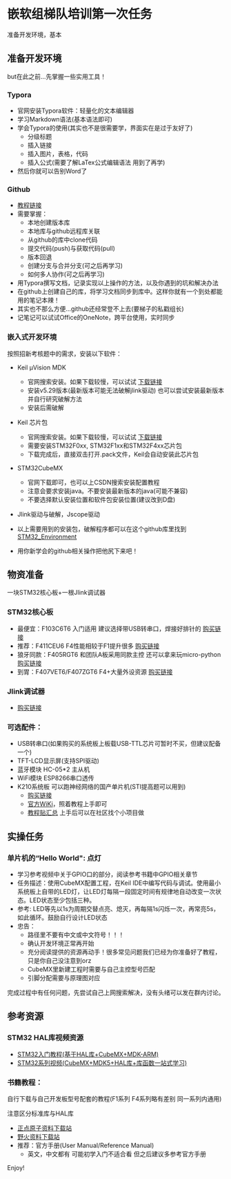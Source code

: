 # 嵌软组梯队培训第一次任务

准备开发环境，基本

## 准备开发环境

but在此之前...先掌握一些实用工具！

### Typora

* 官网安装Typora软件：轻量化的文本编辑器
* 学习Markdown语法(基本语法即可)
* 学会Typora的使用(其实也不是很需要学，界面实在是过于友好了)
  * 分级标题
  * 插入链接
  * 插入图片，表格，代码
  * 插入公式(需要了解LaTex公式编辑语法 用到了再学)
* 然后你就可以告别Word了

### Github

* [教程链接](https://www.liaoxuefeng.com/wiki/896043488029600)
* 需要掌握：
  * 本地创建版本库
  * 本地库与github远程库关联
  * 从github的库中clone代码
  * 提交代码(push)与获取代码(pull)
  * 版本回退
  * 创建分支与合并分支(可之后再学习)
  * 如何多人协作(可之后再学习)
* 用Typora撰写文档，记录实现以上操作的方法，以及你遇到的坑和解决办法
* 在github上创建自己的库，将学习文档同步到库中。这样你就有一个到处都能用的笔记本辣！
* 其实也不那么方便...github还经常登不上去(要梯子的私戳组长)
* 记笔记可以试试Office的OneNote，跨平台使用，实时同步

### 嵌入式开发环境

按照招新考核题中的需求，安装以下软件：

* Keil μVision MDK 
  * 官网搜索安装。如果下载较慢，可以试试 [下载链接](http://www.armbbs.cn/forum.php?mod=viewthread&tid=96992)
  * 安装v5.29版本(最新版本可能无法破解jlink驱动) 也可以尝试安装最新版本并自行研究破解方法
  * 安装后需破解
* Keil 芯片包
  * 官网搜索安装。如果下载较慢，可以试试 [下载链接](http://www.armbbs.cn/forum.php?mod=viewthread&tid=96992)
  * 需要安装STM32F0xx, STM32F1xx和STM32F4xx芯片包
  * 下载完成后，直接双击打开.pack文件，Keil会自动安装此芯片包
* STM32CubeMX
  * 官网下载即可，也可以上CSDN搜索安装配置教程
  * 注意会要求安装java。不要安装最新版本的java(可能不兼容)
  * 不要选择默认安装位置和软件包安装位置(建议改到D盘)
* Jlink驱动与破解，Jscope驱动

* 以上需要用到的安装包，破解程序都可以在这个github库里找到 [STM32_Environment](https://github.com/olokevin/STM32_Environment) 
* 用你新学会的github相关操作把他尻下来吧！

## 物资准备

一块STM32核心板+一根Jlink调试器

### STM32核心板

* 最便宜：F103C6T6 入门适用 建议选择带USB转串口，焊接好排针的 [购买链接](https://item.taobao.com/item.htm?spm=a1z0k.7385961.1997985097.d4918997.5f5f5b81lVhMyj&id=653818961902&_u=t2dmg8j26111)
* 推荐：F411CEU6 F4性能相较于F1提升很多 [购买链接](https://item.taobao.com/item.htm?spm=a230r.1.14.40.679e2342d73mw8&id=594670660262&ns=1&abbucket=19#detail)
* 狼牙同款：F405RGT6 和团队A板采用同款主控 还可以拿来玩micro-python [购买链接](https://item.taobao.com/item.htm?spm=a1z0k.7385961.1997985097.d4918997.5f5f5b81lVhMyj&id=570027048942&_u=t2dmg8j26111)
* 到胃：F407VET6/F407ZGT6 F4+大量外设资源 [购买链接](https://item.taobao.com/item.htm?id=537030227032&ali_refid=a3_430582_1006:1124961243:N:Qmyl3kynfp8L69LZxL%2Biz9G%2BajqCBn8a:3ef7e8ef7e02aa5793f1065d3455188c&ali_trackid=1_3ef7e8ef7e02aa5793f1065d3455188c&spm=a230r.1.14.6#detail)

### Jlink调试器

* [购买链接](https://item.taobao.com/item.htm?spm=a1z09.2.0.0.64882e8drwK5vT&id=587781660523&_u=h2029crc1jca95)

### 可选配件：

* USB转串口(如果购买的系统板上板载USB-TTL芯片可暂时不买，但建议配备一个)
* TFT-LCD显示屏(支持SPI驱动)
* 蓝牙模块 HC-05*2 主从机
* WiFi模块 ESP8266串口透传
* K210系统板 可以跑神经网络的国产单片机(STI提高题可以用到)
  * [购买链接](https://item.taobao.com/item.htm?spm=a1z0k.7385961.1997985097.d4918997.5f5f5b81lVhMyj&id=586580351110&_u=t2dmg8j26111)
  * [官方WiKi](https://wiki.sipeed.com/soft/maixpy/zh/get_started/get_started_power_on.html)，照着教程上手即可
  * [教程贴汇总](https://bbs.sipeed.com/thread/492) 上手后可以在社区找个小项目做

## 实操任务

### 单片机的“Hello World": 点灯

* 学习参考视频中关于GPIO口的部分，阅读参考书籍中GPIO相关章节
* 任务描述：使用CubeMX配置工程，在Keil IDE中编写代码与调试。使用最小系统板上自带的LED灯，让LED灯每隔一段固定时间有规律地自动改变一次状态。LED状态至少包括三种。
* 参考: LED等先以1s为周期交替点亮、熄灭，再每隔1s闪烁一次，再常亮5s，如此循环。鼓励自行设计LED状态
* 忠告：
  * 路径里不要有中文或中文符号！！！
  * 确认开发环境正常再开始
  * 充分阅读提供的资源再动手！很多常见问题我们已经为你准备好了教程，只是你自己没注意到orz
  * CubeMX里新建工程时需要与自己主控型号匹配
  * 引脚分配需要与原理图对应

完成过程中有任何问题，先尝试自己上网搜索解决，没有头绪可以发在群内讨论。

## 参考资源

### STM32 HAL库视频资源

* [STM32入门教程(基于HAL库+CubeMX+MDK-ARM)](https://www.bilibili.com/video/BV1y7411m7gg?p=1)
* [STM32系列视频(CubeMX+MDK5+HAL库+库函数一站式学习)](https://www.bilibili.com/video/BV1q4411d7RX?spm_id_from=333.999.0.0)

### 书籍教程：

自行下载与自己开发板型号配套的教程(F1系列 F4系列略有差别 同一系列内通用)

注意区分标准库与HAL库

* [正点原子资料下载站](http://www.openedv.com/docs/book-videos/zdyzbook/1stm32/index.html)
* [野火资料下载站](http://doc.embedfire.com/products/link/zh/latest/tutorial/ebf_stm32_hal_tutorial.html)
* 推荐：官方手册(User Manual/Reference Manual)
  * 英文，中文都有 可能初学入门不适合看 但之后建议多参考官方手册



Enjoy!